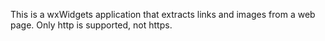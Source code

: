 This is a wxWidgets application that extracts links and images from a web page.  Only http is supported, not https.